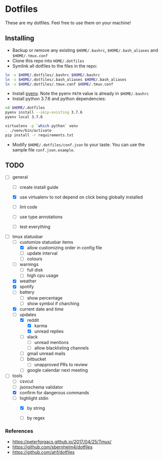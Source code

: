
# Dotfiles

These are my dotfiles. Feel free to use them on your machine!

## Installing

* Backup or remove any existing `$HOME/.bashrc`, `$HOME/.bash_aliases` and `$HOME/.tmux.conf`
* Clone this repo into `HOME/.dotfiles`
* Symlink all dotfiles to the files in the repo:
```sh
ln -s $HOME/.dotfiles/.bashrc $HOME/.bashrc
ln -s $HOME/.dotfiles/.bash_aliases $HOME/.bash_aliases
ln -s $HOME/.dotfiles/.tmux.conf $HOME/.tmux.conf
```
* Install [pyenv](https://github.com/pyenv/pyenv#installation). Note the pyenv `PATH` value is already in `$HOME/.bashrc`
* Install python 3.7.6 and python dependencies:
```sh
cd $HOME/.dotfiles
pyenv install --skip-existing 3.7.6
pyenv local 3.7.6

virtualenv -p `which python` venv
. ./venv/bin/activate
pip install -r requirements.txt

```
* Modify `$HOME/.dotfiles/conf.json` to your taste. You can use the sample file `conf.json.example`.





## TODO
- [ ] general
    - [ ] create install guide
    - [x] use virtualenv to not depend on click being globally installed
    - [ ] lint code
    - [ ] use type annotations
    - [ ] test everything


- [ ] tmux statusbar
    - [ ] customize statusbar items
        - [x] allow customizing order in config file
        - [ ] update interval
        - [ ] colours
    - [ ] warnings
        - [ ] full disk
        - [ ] high cpu usage
    - [x] weather
    - [x] spotify
    - [ ] battery
        - [ ] show percentage
        - [ ] show symbol if charching
    - [x] current date and time
    - [ ] updates
        - [x] reddit
            - [x] karma
            - [x] unread replies
        - [ ] slack
            - [ ] unread mentions
            - [ ] allow blacklisting channels
        - [ ] gmail unread mails
        - [ ] bitbucket
            - [ ] unapproved PRs to review
        - [ ] google calendar next meeting

- [ ] tools
    - [ ] csvcut
    - [ ] jsonschema validator
    - [x] confirm for dangerous commands
    - [ ] highlight stdin
        - [x] by string
        - [ ] by regex


### References
- https://peterforgacs.github.io/2017/04/25/Tmux/
- https://github.com/sbernheim4/dotfiles
- https://github.com/ahf/dotfiles
